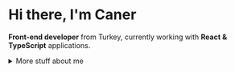 # Hi there, I'm Caner

<strong>Front-end developer</strong> from Turkey, currently working with <strong>React & TypeScript</strong> applications.


<details>
<summary>
  More stuff about me
</summary>

## Web technologies

- HTML
- CSS
- JavaScript
- TypeScript
- React
- Redux
- Zustand
- NextJS
- Node.js
- Tailwind CSS

## Languages

| Language      | Proficiency                                                               |
| ------------- | ------------------------------------------------------------------------- |
| English       | C1                                                                        |
| Turkish       | Native language                                                           |

</details>
